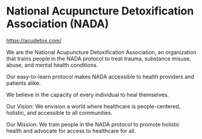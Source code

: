 <!--
source: gpt-40
abbr: NADA
aka: acupuncture detoxification
tags: organizations
-->

# National Acupuncture Detoxification Association (NADA)

https://acudetox.com/

We are the National Acupuncture Detoxification Association, an organization that trains people in the NADA protocol to treat trauma, substance misuse, abuse, and mental health conditions.

Our easy-to-learn protocol makes NADA accessible to health providers and patients alike.

We believe in the capacity of every individual to heal themselves.
 
Our Vision: We envision a world where healthcare is people-centered, holistic, and accessible to all communities.

Our Mission: We train people in the NADA protocol to promote holistic health and advocate for access to healthcare for all.
